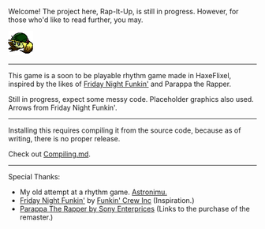 Welcome!
The project here, Rap-It-Up, is still in progress. However, for those who'd like to read further, you may.

![Salem Icon (50x50 Size)](assets/images/UI/Salem50x50.png)

---

This game is a soon to be playable rhythm game made in HaxeFlixel, inspired by the likes of [Friday Night Funkin'](https://www.newgrounds.com/portal/view/770371) and Parappa the Rapper.

Still in progress, expect some messy code. Placeholder graphics also used. Arrows from Friday Night Funkin'.

---

Installing this requires compiling it from the source code, because as of writing, there is no proper release.

Check out [Compiling.md](Documentation/Compiling.md).

---

Special Thanks:

- My old attempt at a rhythm game. [Astronimu.](https://github.com/SIG7Pro/Astronimu/blob/af4bc3b237fc0193704607741e0bc5b2459fca69/DevDiary.md#day-1--monday-15-may-2023)
- [Friday Night Funkin'](https://www.newgrounds.com/portal/view/770371) by [Funkin' Crew Inc](https://www.github.com/FunkinCrew) (Inspiration.)
- [Parappa The Rapper by Sony Enterprices](https://www.playstation.com/en-us/games/parappa-the-rapper-remastered/) (Links to the purchase of the remaster.)